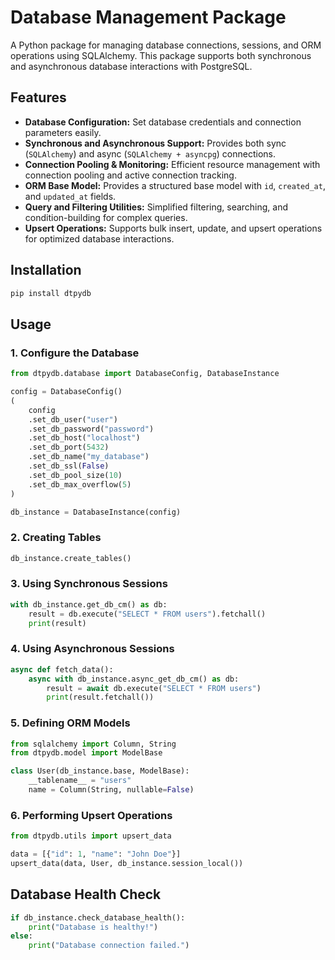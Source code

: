 # Database Management Package

A Python package for managing database connections, sessions, and ORM operations using SQLAlchemy. This package supports both synchronous and asynchronous database interactions with PostgreSQL.

## Features
- **Database Configuration:** Set database credentials and connection parameters easily.
- **Synchronous and Asynchronous Support:** Provides both sync (`SQLAlchemy`) and async (`SQLAlchemy + asyncpg`) connections.
- **Connection Pooling & Monitoring:** Efficient resource management with connection pooling and active connection tracking.
- **ORM Base Model:** Provides a structured base model with `id`, `created_at`, and `updated_at` fields.
- **Query and Filtering Utilities:** Simplified filtering, searching, and condition-building for complex queries.
- **Upsert Operations:** Supports bulk insert, update, and upsert operations for optimized database interactions.

## Installation
```bash
pip install dtpydb
```

## Usage

### 1. Configure the Database
```python
from dtpydb.database import DatabaseConfig, DatabaseInstance

config = DatabaseConfig()
(
    config
    .set_db_user("user")
    .set_db_password("password")
    .set_db_host("localhost")
    .set_db_port(5432)
    .set_db_name("my_database")
    .set_db_ssl(False)
    .set_db_pool_size(10)
    .set_db_max_overflow(5)
)

db_instance = DatabaseInstance(config)
```

### 2. Creating Tables
```python
db_instance.create_tables()
```

### 3. Using Synchronous Sessions
```python
with db_instance.get_db_cm() as db:
    result = db.execute("SELECT * FROM users").fetchall()
    print(result)
```

### 4. Using Asynchronous Sessions
```python
async def fetch_data():
    async with db_instance.async_get_db_cm() as db:
        result = await db.execute("SELECT * FROM users")
        print(result.fetchall())
```

### 5. Defining ORM Models
```python
from sqlalchemy import Column, String
from dtpydb.model import ModelBase

class User(db_instance.base, ModelBase):
    __tablename__ = "users"
    name = Column(String, nullable=False)
```

### 6. Performing Upsert Operations
```python
from dtpydb.utils import upsert_data

data = [{"id": 1, "name": "John Doe"}]
upsert_data(data, User, db_instance.session_local())
```

## Database Health Check
```python
if db_instance.check_database_health():
    print("Database is healthy!")
else:
    print("Database connection failed.")
```
